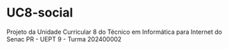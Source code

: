# UC8-social
Projeto da Unidade Curricular 8 do Técnico em Informática para Internet do Senac PR - UEPT 9 - Turma 202400002 

